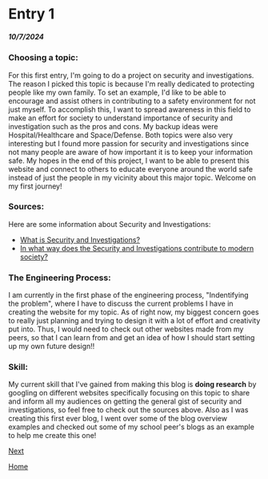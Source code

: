 # Entry 1
##### 10/7/2024
### __Choosing a topic__:
For this first entry, I'm going to do a project on security and investigations. The reason I picked this topic is because I'm really dedicated to protecting people like my own family. To set an example, I'd like to be able to encourage and assist others in contributing to a safety environment for not just myself. To accomplish this, I want to spread awareness in this field to make an effort for society to understand importance of security and investigation such as the pros and cons. My backup ideas were Hospital/Healthcare and Space/Defense. Both topics were also very interesting but I found more passion for security and investigations since not many people are aware of how important it is to keep your information safe. My hopes in the end of this project, I want to be able to present this website and connect to others to educate everyone around the world safe instead of just the people in my vicinity about this major topic. Welcome on my first journey!

### __Sources__:
Here are some information about Security and Investigations:
* [What is Security and Investigations?](https://helio.app/audiences/security-and-investigations-industry%EF%BF%BC/#:~:text=Participants%20who%20work%20within%20the,state%2C%20local%2C%20and%20private.)
* [In what way does the Security and Investigations contribute to modern society?](https://rcipi.com/2024/10/04/understanding-the-role-of-private-investigations-in-organizations/#:~:text=One%20of%20the%20most%20significant,damage%20to%20your%20company's%20reputation.)
  
### __The Engineering Process__:
I am currently in the first phase of the engineering process, "Indentifying the problem", where I have to discuss the current problems I have in creating the website for my topic. As of right now, my biggest concern goes to really just planning and trying to design it with a lot of effort and creativity put into. Thus, I would need to check out other websites made from my peers, so that I can learn from and get an idea of how I should start setting up my own future design!!

### __Skill__: 
My current skill that I've gained from making this blog is **doing research** by googling on different websites specifically focusing on this topic to share and inform all my audiences on getting the general gist of security and investigations, so feel free to check out the sources above. Also as I was creating this first ever blog, I went over some of the blog overview examples and checked out some of my school peer's blogs as an example to help me create this one!


[Next](entry02.md)

[Home](../README.md)
